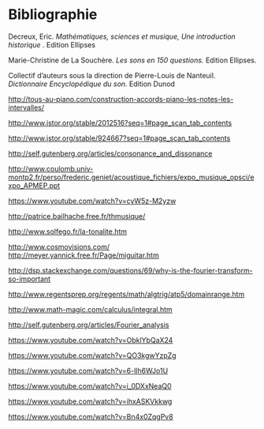 # Bibliographie

<p>
	Decreux, Eric.
	<em>
		Mathématiques, sciences et musique, Une introduction historique
	</em>
	. Edition Ellipses
</p>
<p>
	Marie-Christine de La Souchère.
	<em>
		Les sons en 150 questions.
	</em>
	Edition Ellipses.
</p>
<p>
	Collectif d’auteurs sous la direction de Pierre-Louis de Nanteuil.
	<em>
		Dictionnaire Encyclopédique du son.
	</em>
	Edition Dunod
</p>
<p>
	<a href="http://tous-au-piano.com/construction-accords-piano-les-notes-les-intervalles/">
		http://tous-au-piano.com/construction-accords-piano-les-notes-les-intervalles/
	</a>
</p>
<p>
	<a href="http://www.jstor.org/stable/2012516?seq=1#page_scan_tab_contents">
		http://www.jstor.org/stable/2012516?seq=1#page_scan_tab_contents
	</a>
</p>
<p>
	<a href="http://www.jstor.org/stable/924667?seq=1#page_scan_tab_contents">
		http://www.jstor.org/stable/924667?seq=1#page_scan_tab_contents
	</a>
</p>
<p>
	<a href="http://self.gutenberg.org/articles/consonance_and_dissonance">
		http://self.gutenberg.org/articles/consonance_and_dissonance
	</a>
</p>
<p>
	<a href="http://www.coulomb.univ-montp2.fr/perso/frederic.geniet/acoustique_fichiers/expo_musique_opsci/expo_APMEP.ppt">
		http://www.coulomb.univ-montp2.fr/perso/frederic.geniet/acoustique_fichiers/expo_musique_opsci/expo_APMEP.ppt
	</a>
</p>
<p>
	<a href="https://www.youtube.com/watch?v=cyW5z-M2yzw">
		https://www.youtube.com/watch?v=cyW5z-M2yzw
	</a>
</p>
<p>
	<a href="http://patrice.bailhache.free.fr/thmusique/etapesthmus.html">
		http://patrice.bailhache.free.fr/thmusique/
	</a>
</p>
<p>
	<a href="http://www.solfego.fr/la-tonalite.htm">
		http://www.solfego.fr/la-tonalite.htm
	</a>
</p>
<p>
	<a href="http://www.cosmovisions.com/musiConsonance.htm">
		http://www.cosmovisions.com/
	</a>
	<a href="http://meyer.yannick.free.fr/Page/miguitar.htm">
		http://meyer.yannick.free.fr/Page/miguitar.htm
	</a>
</p>
<p>
	<a href="http://dsp.stackexchange.com/questions/69/why-is-the-fourier-transform-so-important">
		http://dsp.stackexchange.com/questions/69/why-is-the-fourier-transform-so-important
	</a>
</p>
<p>
	<a href="http://www.regentsprep.org/regents/math/algtrig/atp5/domainrange.htm">
		http://www.regentsprep.org/regents/math/algtrig/atp5/domainrange.htm
	</a>
</p>
<p>
	<a href="http://www.math-magic.com/calculus/integral.htm">
		http://www.math-magic.com/calculus/integral.htm
	</a>
</p>
<p>
	<a href="http://self.gutenberg.org/articles/Fourier_analysis">
		http://self.gutenberg.org/articles/Fourier_analysis
	</a>
</p>
<p>
	<a href="https://www.youtube.com/watch?v=ObklYbQaX24">
		https://www.youtube.com/watch?v=ObklYbQaX24
	</a>
</p>
<p>
	<a href="https://www.youtube.com/watch?v=QO3kgwYzpZg">
		https://www.youtube.com/watch?v=QO3kgwYzpZg
	</a>
</p>
<p>
	<a href="https://www.youtube.com/watch?v=6-llh6WJo1U">
		https://www.youtube.com/watch?v=6-llh6WJo1U
	</a>
</p>
<p>
	<a href="https://www.youtube.com/watch?v=i_0DXxNeaQ0">
		https://www.youtube.com/watch?v=i_0DXxNeaQ0
	</a>
</p>
<p>
	<a href="https://www.youtube.com/watch?v=ihxASKVkkwg">
		https://www.youtube.com/watch?v=ihxASKVkkwg
	</a>
</p>
<p>
	<a href="https://www.youtube.com/watch?v=Bn4x0ZqgPv8">
		https://www.youtube.com/watch?v=Bn4x0ZqgPv8
	</a>
</p>